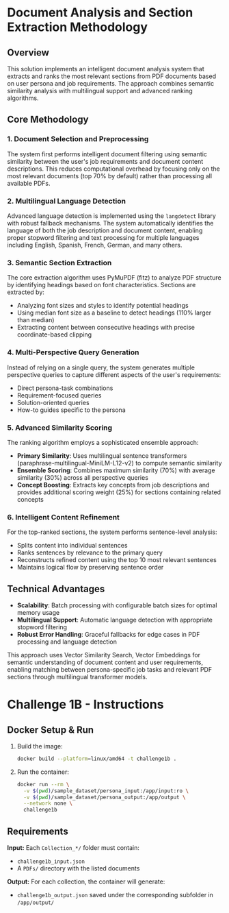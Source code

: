 # Document Analysis and Section Extraction Methodology

## Overview
This solution implements an intelligent document analysis system that extracts and ranks the most relevant sections from PDF documents based on user persona and job requirements. The approach combines semantic similarity analysis with multilingual support and advanced ranking algorithms.

## Core Methodology

### 1. Document Selection and Preprocessing
The system first performs intelligent document filtering using semantic similarity between the user's job requirements and document content descriptions. This reduces computational overhead by focusing only on the most relevant documents (top 70% by default) rather than processing all available PDFs.

### 2. Multilingual Language Detection
Advanced language detection is implemented using the `langdetect` library with robust fallback mechanisms. The system automatically identifies the language of both the job description and document content, enabling proper stopword filtering and text processing for multiple languages including English, Spanish, French, German, and many others.

### 3. Semantic Section Extraction
The core extraction algorithm uses PyMuPDF (fitz) to analyze PDF structure by identifying headings based on font characteristics. Sections are extracted by:
- Analyzing font sizes and styles to identify potential headings
- Using median font size as a baseline to detect headings (110% larger than median)
- Extracting content between consecutive headings with precise coordinate-based clipping

### 4. Multi-Perspective Query Generation
Instead of relying on a single query, the system generates multiple perspective queries to capture different aspects of the user's requirements:
- Direct persona-task combinations
- Requirement-focused queries
- Solution-oriented queries
- How-to guides specific to the persona

### 5. Advanced Similarity Scoring
The ranking algorithm employs a sophisticated ensemble approach:
- **Primary Similarity**: Uses multilingual sentence transformers (paraphrase-multilingual-MiniLM-L12-v2) to compute semantic similarity
- **Ensemble Scoring**: Combines maximum similarity (70%) with average similarity (30%) across all perspective queries
- **Concept Boosting**: Extracts key concepts from job descriptions and provides additional scoring weight (25%) for sections containing related concepts

### 6. Intelligent Content Refinement
For the top-ranked sections, the system performs sentence-level analysis:
- Splits content into individual sentences
- Ranks sentences by relevance to the primary query
- Reconstructs refined content using the top 10 most relevant sentences
- Maintains logical flow by preserving sentence order

## Technical Advantages
- **Scalability**: Batch processing with configurable batch sizes for optimal memory usage
- **Multilingual Support**: Automatic language detection with appropriate stopword filtering
- **Robust Error Handling**: Graceful fallbacks for edge cases in PDF processing and language detection

This approach uses Vector Similarity Search, Vector Embeddings for semantic understanding of document content and user requirements, enabling matching between persona-specific job tasks and relevant PDF sections through multilingual transformer models.


# Challenge 1B - Instructions

## Docker Setup & Run

1. Build the image:

   ```bash
   docker build --platform=linux/amd64 -t challenge1b .
   ```

2. Run the container:
   ```bash
   docker run --rm \
     -v $(pwd)/sample_dataset/persona_input:/app/input:ro \
     -v $(pwd)/sample_dataset/persona_output:/app/output \
     --network none \
     challenge1b
   ```

## Requirements

**Input:** Each `Collection_*/` folder must contain:

- `challenge1b_input.json`
- A `PDFs/` directory with the listed documents

**Output:** For each collection, the container will generate:

- `challenge1b_output.json` saved under the corresponding subfolder in `/app/output/`

